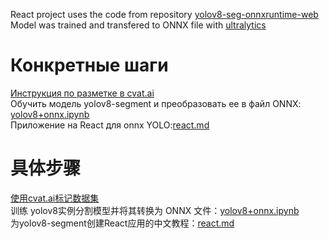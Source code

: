 React project uses the code from repository [yolov8-seg-onnxruntime-web](https://github.com/Hyuto/yolov8-seg-onnxruntime-web/tree/master)<br>
Model was trained and transfered to ONNX file with [ultralytics](https://github.com/ultralytics/ultralytics)<br>
# Конкретные шаги
[Инструкция по разметке в cvat.ai](https://github.com/iu5git/Deep-learning/tree/main/cvat)<br>
Обучить модель yolov8-segment и преобразовать ее в файл ONNX: [yolov8+onnx.ipynb](https://github.com/Cai-Chuqiao/Cai-Chuqiao.github.io/blob/main/colab/yolov8%2Bonnx.ipynb)<br>
Приложение на React для onnx YOLO:[react.md](https://github.com/Cai-Chuqiao/Cai-Chuqiao.github.io/blob/main/colab/react.md)
# 具体步骤
[使用cvat.ai标记数据集](https://github.com/iu5git/Deep-learning/tree/main/cvat)<br>
训练 yolov8实例分割模型并将其转换为 ONNX 文件：[yolov8+onnx.ipynb](https://github.com/Cai-Chuqiao/Cai-Chuqiao.github.io/blob/main/colab/yolov8%2Bonnx.ipynb)<br>
为yolov8-segment创建React应用的中文教程：[react.md](https://github.com/Cai-Chuqiao/Cai-Chuqiao.github.io/blob/main/colab/react.md)
